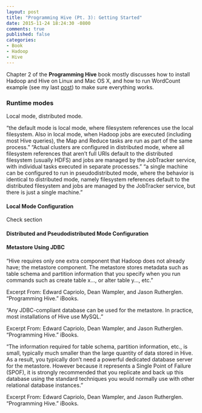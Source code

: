 ```yaml
---
layout: post
title: "Programming Hive (Pt. 3): Getting Started"
date: 2015-11-24 18:24:30 -0800
comments: true
published: false
categories: 
- Book
- Hadoop
- Hive
---
```


Chapter 2 of the **Programming Hive** book mostly discusses how to install Hadoop and Hive on Linux and Mac OS X, and how to run WordCount example (see my last [post](/blog/2015/11/20/wordcount-sample-in-cloudera-quickstart-vm/)) to make sure everything works.

### Runtime modes

Local mode, distributed mode.

“the default mode is local mode, where filesystem references use the local filesystem. Also in local mode, when Hadoop jobs are executed (including most Hive queries), the Map and Reduce tasks are run as part of the same process.”
“Actual clusters are configured in distributed mode, where all filesystem references that aren’t full URIs default to the distributed filesystem (usually HDFS) and jobs are managed by the JobTracker service, with individual tasks executed in separate processes.”
“a single machine can be configured to run in pseudodistributed mode, where the behavior is identical to distributed mode, namely filesystem references default to the distributed filesystem and jobs are managed by the JobTracker service, but there is just a single machine.”

#### Local Mode Configuration

Check section

#### Distributed and Pseudodistributed Mode Configuration

#### Metastore Using JDBC

“Hive requires only one extra component that Hadoop does not already have; the metastore component. The metastore stores metadata such as table schema and partition information that you specify when you run commands such as create table x..., or alter table y..., etc.”

Excerpt From: Edward Capriolo, Dean Wampler, and Jason Rutherglen. “Programming Hive.” iBooks. 

“Any JDBC-compliant database can be used for the metastore. In practice, most installations of Hive use MySQL.”

Excerpt From: Edward Capriolo, Dean Wampler, and Jason Rutherglen. “Programming Hive.” iBooks. 

“The information required for table schema, partition information, etc., is small, typically much smaller than the large quantity of data stored in Hive. As a result, you typically don’t need a powerful dedicated database server for the metastore. However because it represents a Single Point of Failure (SPOF), it is strongly recommended that you replicate and back up this database using the standard techniques you would normally use with other relational database instances.”

Excerpt From: Edward Capriolo, Dean Wampler, and Jason Rutherglen. “Programming Hive.” iBooks. 


 


